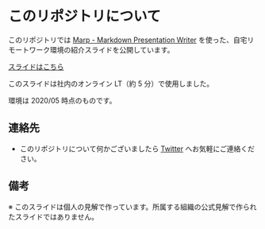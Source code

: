 # このリポジトリについて
このリポジトリでは [Marp - Markdown Presentation Writer](https://yhatt.github.io/marp/) を使った、自宅リモートワーク環境の紹介スライドを公開しています。

[スライドはこちら](./introduction.pdf)

このスライドは社内のオンライン LT（約 5 分）で使用しました。

環境は 2020/05 時点のものです。

## 連絡先
- このリポジトリについて何かございましたら [Twitter](https://twitter.com/pakorepqu) へお気軽にご連絡ください。

## 備考
※ このスライドは個人の見解で作っています。所属する組織の公式見解で作られたスライドではありません。